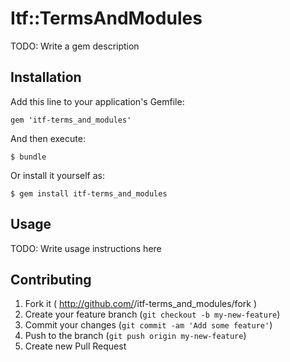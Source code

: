 # Itf::TermsAndModules

TODO: Write a gem description

## Installation

Add this line to your application's Gemfile:

    gem 'itf-terms_and_modules'

And then execute:

    $ bundle

Or install it yourself as:

    $ gem install itf-terms_and_modules

## Usage

TODO: Write usage instructions here

## Contributing

1. Fork it ( http://github.com/<my-github-username>/itf-terms_and_modules/fork )
2. Create your feature branch (`git checkout -b my-new-feature`)
3. Commit your changes (`git commit -am 'Add some feature'`)
4. Push to the branch (`git push origin my-new-feature`)
5. Create new Pull Request

